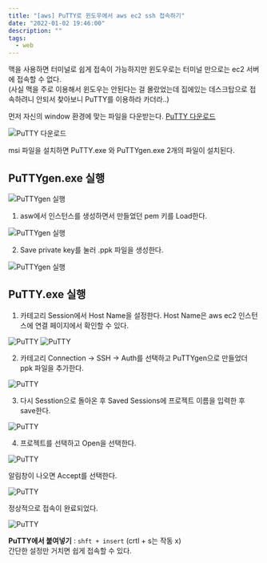 ```yaml
---
title: "[aws] PuTTY로 윈도우에서 aws ec2 ssh 접속하기"
date: "2022-01-02 19:46:00"
description: ""
tags:
  - web
---
```


맥을 사용하면 터미널로 쉽게 접속이 가능하지만 윈도우로는 터미널 만으로는 ec2 서버에 접속할 수 없다. <br>
(사실 맥을 주로 이용해서 윈도우는 안된다는 걸 몰랐었는데 집에있는 데스크탑으로 접속하려니 안되서 찾아보니 PuTTY를 이용하라 카더라..)

먼저 자신의 window 환경에 맞는 파일을 다운받는다. <a href="https://www.chiark.greenend.org.uk/~sgtatham/putty/latest.html" target="_blan">PuTTY 다운로드</a>

![PuTTY 다운로드](img/2022-01-02-aws-01.png)

msi 파일을 설치하면 PuTTY.exe 와 PuTTYgen.exe 2개의 파일이 설치된다.

## PuTTYgen.exe 실행

![PuTTYgen 실행](img/2022-01-02-aws-02.png)

1. asw에서 인스턴스를 생성하면서 만들었던 pem 키를 Load한다.

![PuTTYgen 실행](img/2022-01-02-aws-03.png)

2. Save private key를 눌러 .ppk 파일을 생성한다.

![PuTTYgen 실행](img/2022-01-02-aws-04.png)

## PuTTY.exe 실행

1. 카테고리 Session에서 Host Name을 설정한다. Host Name은 aws ec2 인스턴스에 연결 페이지에서 확인할 수 있다.

![PuTTY](img/2022-01-02-aws-06.png)
![PuTTY](img/2022-01-02-aws-05.png)

2. 카테고리 Connection → SSH → Auth를 선택하고 PuTTYgen으로 만들었더 ppk 파일을 추가한다.

![PuTTY](img/2022-01-02-aws-07.png)

3. 다시 Sesstion으로 돌아온 후 Saved Sessions에 프로젝트 이름을 입력한 후 save한다.

![PuTTY](img/2022-01-02-aws-8.png)

4. 프로젝트를 선택하고 Open을 선택한다.

![PuTTY](img/2022-01-02-aws-9.png)

알림창이 나오면 Accept를 선택한다.

![PuTTY](img/2022-01-02-aws-10.png)

정상적으로 접속이 완료되었다.

![PuTTY](img/2022-01-02-aws-11.png)

**PuTTY에서 붙여넣기** : `shft + insert` (crtl + s는 작동 x) <br>
간단한 설정만 거치면 쉽게 접속할 수 있다.
